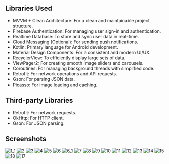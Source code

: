 
## Libraries Used

- MVVM + Clean Architecture: For a clean and maintainable project structure.
- Firebase Authentication: For managing user sign-in and authentication.
-	Realtime Database: To store and sync user data in real-time.
-	Cloud Messaging (Optional): For sending push notifications.
-	Kotlin: Primary language for Android development.
-	Material Design Components: For a consistent and modern UI/UX.
-	RecyclerView: To efficiently display large sets of data.
-	ViewPager2: For creating smooth image sliders and carousels.
-	Coroutines: For managing background threads with simplified code.
-	Retrofit: For network operations and API requests.
-	Gson: For parsing JSON data.
-	Picasso: For image loading and caching.

## Third-party Libraries
- Retrofit: For network requests.
- OkHttp: For HTTP client.
- Gson: For JSON parsing.

## Screenshots
![1_1](https://github.com/user-attachments/assets/ad87e69d-677a-4fed-936b-c97ee8790de4)
![2](https://github.com/user-attachments/assets/c9b85bd0-445c-43a7-94b4-2639e84d7551)
![3](https://github.com/user-attachments/assets/75cffe4f-6ab7-4cb6-8c2f-ebd8d103fe10)
![4](https://github.com/user-attachments/assets/67146fe9-f13a-4d39-b092-079f96e6a831)
![5](https://github.com/user-attachments/assets/a71f139a-e6af-4cbb-a2ca-31a26d1ff25f)
![6](https://github.com/user-attachments/assets/805909dd-2e63-4248-a9b8-60a64dbcc8b5)
![6_1](https://github.com/user-attachments/assets/18ac866c-012d-4121-83cd-012216741b80)
![7](https://github.com/user-attachments/assets/49dfe9d1-c665-4329-9a99-a13af4ce0441)
![8](https://github.com/user-attachments/assets/441325d0-d4e0-4552-aa01-c42a341be493)
![9](https://github.com/user-attachments/assets/a326c7eb-05b5-4e9f-8073-d5c7af6ff240)
![10](https://github.com/user-attachments/assets/11575850-beef-4abc-82d9-42aa5d2994a6)
![11](https://github.com/user-attachments/assets/84884f09-fe26-4842-9330-74ff73ec7d41)
![12](https://github.com/user-attachments/assets/bb638b33-5cb4-4883-8fcc-6428c692eeb4)
![13](https://github.com/user-attachments/assets/b773109d-5046-4fba-a858-8c6f83871594)
![14](https://github.com/user-attachments/assets/2e649477-8e8b-4e4b-8aec-4c2e9972c3be)
![15](https://github.com/user-attachments/assets/34b87636-7e1d-4011-9e82-aa0c3f3aa5d2)
![18](https://github.com/user-attachments/assets/744db6ad-3db8-497e-9a06-bd9abb802ab8)
![17](https://github.com/user-attachments/assets/183496f1-962e-473b-aab1-29a5f89c76b0)


